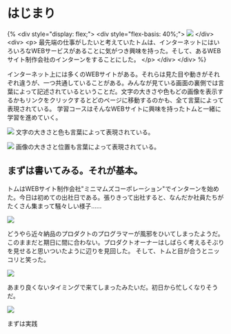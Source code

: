 # はじまり

{% \<div style="display: flex;"\>
\<div style="flex-basis: 40%;"\>
![][image-1]
\</div\>
\<div\>
\<p\>
最先端の仕事がしたいと考えていたトムは、インターネットにはいろいろなWEBサービスがあることに気がつき興味を持った。そして、あるWEBサイト制作会社のインターンをすることにした。
\</p\>
\</div\>
\</div\> %}

インターネット上には多くのWEBサイトがある。それらは見た目や動きがそれぞれ違うが、一つ共通していることがある。みんなが見ている画面の裏側では言葉によって記述されているということだ。文字の大きさや色もどの画像を表示するかもリンクをクリックするとどのページに移動するのかも、全て言葉によって表現されている。
学習コースはそんなWEBサイトに興味を持ったトムと一緒に学習を進めていく。

![][image-2]
文字の大きさと色も言葉によって表現されている。

![][image-3]
画像の大きさと位置も言葉によって表現されている。

## まずは書いてみる。それが基本。

トムはWEBサイト制作会社"ミニマムズコーポレーション"でインターンを始めた。今日は初めての出社日である。張りきって出社すると、なんだか社員たちがたくさん集まって騒々しい様子……

![][image-4]

どうやら近々納品のプロダクトのプログラマーが風邪をひいてしまったようだ。このままだと期日に間に合わない。プロダクトオーナーはしばらく考えるそぶりを見せると思いついたように辺りを見回した。 そして、トムと目が合うとニッコリと笑った。

![][image-5]

あまり良くないタイミングで来てしまったみたいだ。初日から忙しくなりそうだ。

![][image-6]

まずは実践

[image-1]:	https://github.com/kazukitash/static-website-course/raw/master/images/00-00-tom.png
[image-2]:	https://github.com/kazukitash/static-website-course/raw/master/images/00-01-website-sample-01.png
[image-3]:	https://github.com/kazukitash/static-website-course/raw/master/images/00-01-website-sample-02.png
[image-4]:	https://github.com/kazukitash/static-website-course/raw/master/images/00-02-sick.png
[image-5]:	https://github.com/kazukitash/static-website-course/raw/master/images/00-03-new-comer.png
[image-6]:	https://github.com/kazukitash/static-website-course/raw/master/images/00-04-practice-first.png